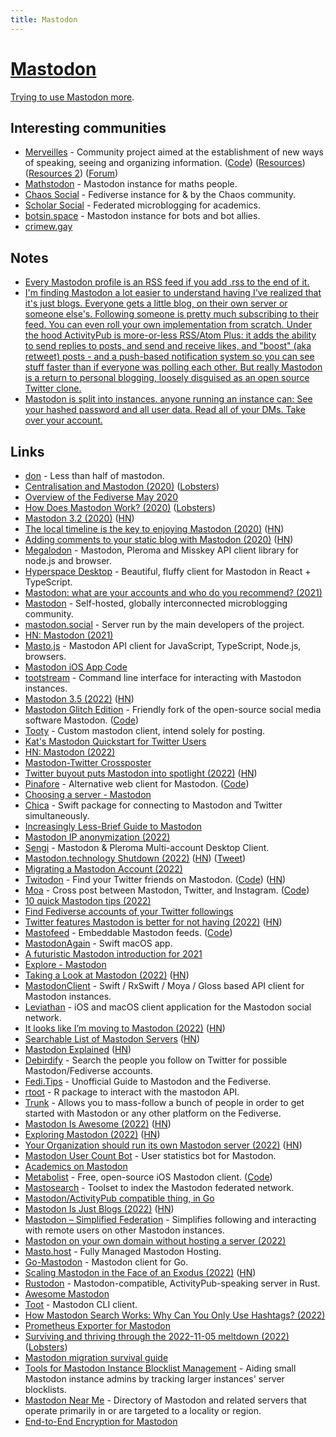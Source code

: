 ```yaml
---
title: Mastodon
---
```


# [Mastodon](https://joinmastodon.org/)

[Trying to use Mastodon more](https://merveilles.town/web/@nikivi).

## Interesting communities

- [Merveilles](https://merveilles.town/about) - Community project aimed at the establishment of new ways of speaking, seeing and organizing information. ([Code](https://github.com/merveilles/merveilles-town)) ([Resources](https://github.com/merveilles/The-Town)) ([Resources 2](https://github.com/merveilles/Resources)) ([Forum](https://forum.merveilles.town/))
- [Mathstodon](https://mathstodon.xyz/about) - Mastodon instance for maths people.
- [Chaos Social](https://chaos.social/about) - Fediverse instance for & by the Chaos community.
- [Scholar Social](https://scholar.social/about) - Federated microblogging for academics.
- [botsin.space](https://botsin.space/about) - Mastodon instance for bots and bot allies.
- [crimew.gay](https://crimew.gay/about)

## Notes

- [Every Mastodon profile is an RSS feed if you add .rss to the end of it.](https://twitter.com/simonw/status/1588772203742769152)
- [I'm finding Mastodon a lot easier to understand having I've realized that it's just blogs. Everyone gets a little blog, on their own server or someone else's. Following someone is pretty much subscribing to their feed. You can even roll your own implementation from scratch. Under the hood ActivityPub is more-or-less RSS/Atom Plus: it adds the ability to send replies to posts, and send and receive likes, and "boost" (aka retweet) posts - and a push-based notification system so you can see stuff faster than if everyone was polling each other. But really Mastodon is a return to personal blogging, loosely disguised as an open source Twitter clone.](https://twitter.com/simonw/status/1589644456361590785)
- [Mastodon is split into instances. anyone running an instance can: See your hashed password and all user data. Read all of your DMs. Take over your account.](https://twitter.com/dystopiabreaker/status/1589739397305761792)

## Links

- [don](https://github.com/deoxxa/don) - Less than half of mastodon.
- [Centralisation and Mastodon (2020)](https://kevq.uk/centralisation-and-mastodon/) ([Lobsters](https://lobste.rs/s/d4t4ex/centralisation_mastodon))
- [Overview of the Fediverse May 2020](https://blog.strangestack.com/overview-of-the-fediverse-may-2020)
- [How Does Mastodon Work? (2020)](https://kevq.uk/how-does-mastodon-work/) ([Lobsters](https://lobste.rs/s/d7p7pe/how_does_mastodon_work))
- [Mastodon 3.2 (2020)](https://blog.joinmastodon.org/2020/08/mastodon-3.2/) ([HN](https://news.ycombinator.com/item?id=24032136))
- [The local timeline is the key to enjoying Mastodon (2020)](https://cfenollosa.com/blog/you-may-be-using-mastodon-wrong.html) ([HN](https://news.ycombinator.com/item?id=24819387))
- [Adding comments to your static blog with Mastodon (2020)](https://carlschwan.eu/2020/12/29/adding-comments-to-your-static-blog-with-mastodon/) ([HN](https://news.ycombinator.com/item?id=25570268))
- [Megalodon](https://github.com/h3poteto/megalodon) - Mastodon, Pleroma and Misskey API client library for node.js and browser.
- [Hyperspace Desktop](https://github.com/hyperspacedev/hyperspace) - Beautiful, fluffy client for Mastodon in React + TypeScript.
- [Mastodon: what are your accounts and who do you recommend? (2021)](https://lobste.rs/s/w9a9xr/mastodon_what_are_your_accounts_who_do_you)
- [Mastodon](https://github.com/mastodon/mastodon) - Self-hosted, globally interconnected microblogging community.
- [mastodon.social](https://mastodon.social/about) - Server run by the main developers of the project.
- [HN: Mastodon (2021)](https://news.ycombinator.com/item?id=28950727)
- [Masto.js](https://github.com/neet/masto.js) - Mastodon API client for JavaScript, TypeScript, Node.js, browsers.
- [Mastodon iOS App Code](https://github.com/mastodon/mastodon-ios)
- [tootstream](https://github.com/magicalraccoon/tootstream) - Command line interface for interacting with Mastodon instances.
- [Mastodon 3.5 (2022)](https://blog.joinmastodon.org/2022/03/mastodon-3.5/) ([HN](https://news.ycombinator.com/item?id=30862612))
- [Mastodon Glitch Edition](https://glitch-soc.github.io/docs/) - Friendly fork of the open-source social media software Mastodon. ([Code](https://github.com/glitch-soc/mastodon))
- [Tooty](https://github.com/cblgh/tooty) - Custom mastodon client, intend solely for posting.
- [Kat's Mastodon Quickstart for Twitter Users](https://dev.to/zkat/kat-s-mastodon-quickstart-for-twitter-users-39db)
- [HN: Mastodon (2022)](https://news.ycombinator.com/item?id=31164135)
- [Mastodon-Twitter Crossposter](https://github.com/renatolond/mastodon-twitter-poster)
- [Twitter buyout puts Mastodon into spotlight (2022)](https://blog.joinmastodon.org/2022/04/twitter-buyout-puts-mastodon-into-spotlight/) ([HN](https://news.ycombinator.com/item?id=31175527))
- [Pinafore](https://pinafore.social/) - Alternative web client for Mastodon. ([Code](https://github.com/nolanlawson/pinafore))
- [Choosing a server - Mastodon](https://joinmastodon.org/communities)
- [Chica](https://github.com/hyperspacedev/chica) - Swift package for connecting to Mastodon and Twitter simultaneously.
- [Increasingly Less-Brief Guide to Mastodon](https://github.com/joyeusenoelle/GuideToMastodon)
- [Mastodon IP anonymization (2022)](https://libreops.cc/2022/05/09/mastodon/)
- [Sengi](https://github.com/NicolasConstant/sengi) - Mastodon & Pleroma Multi-account Desktop Client.
- [Mastodon.technology Shutdown (2022)](https://ashfurrow.com/blog/mastodon-technology-shutdown/) ([HN](https://news.ycombinator.com/item?id=33120136)) ([Tweet](https://twitter.com/simonw/status/1578445374372528129))
- [Migrating a Mastodon Account (2022)](https://codingitwrong.com/2022/10/10/migrating-a-mastodon-account.html)
- [Twitodon](https://twitodon.com/) - Find your Twitter friends on Mastodon. ([Code](https://github.com/diddledani/twitodon)) ([HN](https://news.ycombinator.com/item?id=33397677))
- [Moa](https://moa.party/) - Cross post between Mastodon, Twitter, and Instagram. ([Code](https://gitlab.com/fedstoa/moa))
- [10 quick Mastodon tips (2022)](https://axbom.com/mastodon-tips/)
- [Find Fediverse accounts of your Twitter followings](https://fedifinder.glitch.me/)
- [Twitter features Mastodon is better for not having (2022)](https://scott.mn/2022/10/29/twitter_features_mastodon_is_better_without/) ([HN](https://news.ycombinator.com/item?id=33398776))
- [Mastofeed](https://www.mastofeed.com/) - Embeddable Mastodon feeds. ([Code](https://github.com/fenwick67/mastofeed))
- [MastodonAgain](https://github.com/schwa/MastodonAgain) - Swift macOS app.
- [A futuristic Mastodon introduction for 2021](https://wordsmith.social/elilla/a-futuristic-mastodon-introduction-for-2021)
- [Explore - Mastodon](https://mastodon.social/explore)
- [Taking a Look at Mastodon (2022)](https://evertpot.com/hello-mastodon/) ([HN](https://news.ycombinator.com/item?id=33426897))
- [MastodonClient](https://github.com/Swiftodon/Mastodon.swift) - Swift / RxSwift / Moya / Gloss based API client for Mastodon instances.
- [Leviathan](https://github.com/Swiftodon/Leviathan) - iOS and macOS client application for the Mastodon social network.
- [It looks like I’m moving to Mastodon (2022)](https://simonwillison.net/2022/Nov/5/mastodon/) ([HN](https://news.ycombinator.com/item?id=33478570))
- [Searchable List of Mastodon Servers](https://instances.social/) ([HN](https://news.ycombinator.com/item?id=33482976))
- [Mastodon Explained](https://mastodon.ie/@Ciaraioch/109287818715515862) ([HN](https://news.ycombinator.com/item?id=33486497))
- [Debirdify](https://pruvisto.org/debirdify/) - Search the people you follow on Twitter for possible Mastodon/Fediverse accounts.
- [Fedi.Tips](https://fedi.tips/) - Unofficial Guide to Mastodon and the Fediverse.
- [rtoot](https://github.com/schochastics/rtoot) - R package to interact with the mastodon API.
- [Trunk](https://communitywiki.org/trunk/) - Allows you to mass-follow a bunch of people in order to get started with Mastodon or any other platform on the Fediverse.
- [Mastodon Is Awesome (2022)](https://blog.djnavarro.net/posts/2022-11-03_what-i-know-about-mastodon/) ([HN](https://news.ycombinator.com/item?id=33503028))
- [Exploring Mastodon (2022)](https://martinfowler.com/articles/exploring-mastodon.html) ([HN](https://news.ycombinator.com/item?id=33506401))
- [Your Organization should run its own Mastodon server (2022)](https://martinfowler.com/articles/your-org-run-mastodon.html) ([HN](https://news.ycombinator.com/item?id=33509613))
- [Mastodon User Count Bot](https://github.com/gallizoltan/usercount) - User statistics bot for Mastodon.
- [Academics on Mastodon](https://github.com/nathanlesage/academics-on-mastodon)
- [Metabolist](https://metabolist.org/) - Free, open-source iOS Mastodon client. ([Code](https://github.com/metabolist/metatext))
- [Mastosearch](https://github.com/LeakIX/mastosearch) - Toolset to index the Mastodon federated network.
- [Mastodon/ActivityPub compatible thing, in Go](https://github.com/capsulesocial/mastogon)
- [Mastodon Is Just Blogs (2022)](https://simonwillison.net/2022/Nov/8/mastodon-is-just-blogs/) ([HN](https://news.ycombinator.com/item?id=33520382))
- [Mastodon – Simplified Federation](https://github.com/rugk/mastodon-simplified-federation) - Simplifies following and interacting with remote users on other Mastodon instances.
- [Mastodon on your own domain without hosting a server (2022)](https://blog.maartenballiauw.be/post/2022/11/05/mastodon-own-donain-without-hosting-server.html)
- [Masto.host](https://masto.host/) - Fully Managed Mastodon Hosting.
- [Go-Mastodon](https://github.com/mattn/go-mastodon) - Mastodon client for Go.
- [Scaling Mastodon in the Face of an Exodus (2022)](https://nora.codes/post/scaling-mastodon-in-the-face-of-an-exodus/) ([HN](https://news.ycombinator.com/item?id=33562163))
- [Rustodon](https://github.com/rustodon/rustodon) - Mastodon-compatible, ActivityPub-speaking server in Rust.
- [Awesome Mastodon](https://github.com/tleb/awesome-mastodon)
- [Toot](https://github.com/ihabunek/toot) - Mastodon CLI client.
- [How Mastodon Search Works: Why Can You Only Use Hashtags? (2022)](https://midrange.tedium.co/issues/how-mastodon-search-works/)
- [Prometheus Exporter for Mastodon](https://github.com/systemli/prometheus-mastodon-exporter)
- [Surviving and thriving through the 2022-11-05 meltdown (2022)](https://blog.freeradical.zone/post/surviving-thriving-through-2022-11-05-meltdown/) ([Lobsters](https://lobste.rs/s/czknru/surviving_thriving_through_2022_11_05))
- [Mastodon migration survival guide](https://twitter.com/bodil/status/1591148693599752206)
- [Tools for Mastodon Instance Blocklist Management](https://github.com/Anthchirp/mastodon-defederate) - Aiding small Mastodon instance admins by tracking larger instances' server blocklists.
- [Mastodon Near Me](https://github.com/jazmichaelking/mastodon-near-me) - Directory of Mastodon and related servers that operate primarily in or are targeted to a locality or region.
- [End-to-End Encryption for Mastodon](https://github.com/soatok/mastodon-e2ee-specification)
